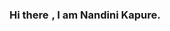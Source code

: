 ### Hi there<img src = "https://raw.githubusercontent.com/MartinHeinz/MartinHeinz/master/wave.gif" width = 5px>, I am Nandini Kapure.

<!--
<h3> Skills <img src = "https://media2.giphy.com/media/QssGEmpkyEOhBCb7e1/giphy.gif?cid=ecf05e47a0n3gi1bfqntqmob8g9aid1oyj2wr3ds3mg700bl&rid=giphy.gif" width = 32px> </h3>


![visitors](https://visitor-badge.glitch.me/badge?page_id=nandinikapure.nandinikapure)


<img height="180em" src="https://github-readme-stats.vercel.app/api?username=nandinikapure&show_icons=true&hide_border=true&&count_private=true&include_all_commits=true" />

**nandinikapure/nandinikapure** is a ✨ _special_ ✨ repository because its `README.md` (this file) appears on your GitHub profile.

Here are some ideas to get you started:

- 🔭 I’m currently working on ...
- 🌱 I’m currently learning ...
- 👯 I’m looking to collaborate on ...
- 🤔 I’m looking for help with ...
- 💬 Ask me about ...
- 📫 How to reach me: ...
- 😄 Pronouns: ...
- ⚡ Fun fact: ...
-->
